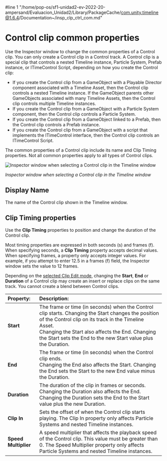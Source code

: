 #line 1 "/home/pop-os/sf1-unidad2-ev-2022-20-ampersand/Evaluacion_Unidad2/Library/PackageCache/com.unity.timeline@1.6.4/Documentation~/insp_clp_ctrl_com.md"
# Control clip common properties

Use the Inspector window to change the common properties of a Control clip. You can only create a Control clip in a Control track. A Control clip is a special clip that controls a nested Timeline instance, Particle System, Prefab instance, or ITimeControl Script, depending on how you create the Control clip:

* If you create the Control clip from a GameObject with a Playable Director component associated with a Timeline Asset, then the Control clip controls a nested Timeline instance. If the GameObject parents other GameObjects associated with many Timeline Assets, then the Control clip controls multiple Timeline instances.
* If you create the Control clip from a GameObject with a Particle System component, then the Control clip controls a Particle System.
* If you create the Control clip from a GameObject linked to a Prefab, then the Control clip controls a Prefab instance.
* If you create the Control clip from a GameObject with a script that implements the ITimeControl interface, then the Control clip controls an ITimeControl Script.

The common properties of a Control clip include its name and Clip Timing properties. Not all common properties apply to all types of Control clips.

![Inspector window when selecting a Control clip in the Timeline window](images/timeline_inspector_control_clip_common.png)

_Inspector window when selecting a Control clip in the Timeline window_

## Display Name

The name of the Control clip shown in the Timeline window.

## Clip Timing properties

Use the **Clip Timing** properties to position and change the duration of the Control clip.

Most timing properties are expressed in both seconds (s) and frames (f). When specifying seconds, a **Clip Timing** property accepts decimal values. When specifying frames, a property only accepts integer values. For example, if you attempt to enter 12.5 in a frames (f) field, the Inspector window sets the value to 12 frames.

Depending on the [selected Clip Edit mode](clp_about.md), changing the **Start**, **End** or **Duration** of a Control clip may create an insert or replace clips on the same track. You cannot create a blend between Control clips.

|**Property:** |**Description:** |
|:---|:---|
|**Start**|The frame or time (in seconds) when the Control clip starts. Changing the Start changes the position of the Control clip on its track in the Timeline Asset.<br />Changing the Start also affects the End. Changing the Start sets the End to the new Start value plus the Duration.|
|**End**|The frame or time (in seconds) when the Control clip ends.<br />Changing the End also affects the Start. Changing the End sets the Start to the new End value minus the Duration.|
|**Duration**|The duration of the clip in frames or seconds.<br />Changing the Duration also affects the End. Changing the Duration sets the End to the Start value plus the new Duration.|
|**Clip In**|Sets the offset of when the Control clip starts playing. The Clip In property only affects Particle Systems and nested Timeline instances.|
|**Speed Multiplier**|A speed multiplier that affects the playback speed of the Control clip. This value must be greater than 0. The Speed Multiplier property only affects Particle Systems and nested Timeline instances.|
